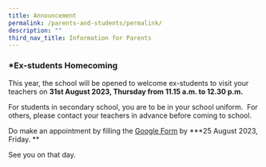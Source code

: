 ```yaml
---
title: Announcement
permalink: /parents-and-students/permalink/
description: ""
third_nav_title: Information for Parents
---
```

### *Ex-students Homecoming

This year, the school will be opened to welcome ex-students to visit your teachers on **31st August 2023, Thursday from 11.15 a.m. to 12.30 p.m.**

For students in secondary school, you are to be in your school uniform.  For others, please contact your teachers in advance before coming to school.

Do make an appointment by filling the [Google Form](https://go.gov.sg/ncps-exstudents-homecoming2023) by ***25 August 2023, Friday. **

See you on that day.